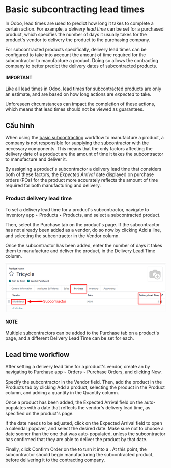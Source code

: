 # Basic subcontracting lead times

In Odoo, lead times are used to predict how long it takes to complete a certain action. For example,
a *delivery lead time* can be set for a purchased product, which specifies the number of days it
usually takes for the product's vendor to delivery the product to the purchasing company.

For subcontracted products specifically, delivery lead times can be configured to take into account
the amount of time required for the subcontractor to manufacture a product. Doing so allows the
contracting company to better predict the delivery dates of subcontracted products.

#### IMPORTANT
Like all lead times in Odoo, lead times for subcontracted products are only an estimate, and are
based on how long actions are *expected* to take.

Unforeseen circumstances can impact the completion of these actions, which means that lead times
should not be viewed as guarantees.

## Cấu hình

When using the [basic subcontracting](subcontracting_basic.md) workflow to manufacture a product,
a company is not responsible for supplying the subcontractor with the necessary components. This
means that the only factors affecting the delivery date of a product are the amount of time it takes
the subcontractor to manufacture and deliver it.

By assigning a product's subcontractor a delivery lead time that considers both of these factors,
the *Expected Arrival* date displayed on purchase orders (POs) for the product more accurately
reflects the amount of time required for both manufacturing and delivery.

### Product delivery lead time

To set a delivery lead time for a product's subcontractor, navigate to Inventory app
‣ Products ‣ Products, and select a subcontracted product.

Then, select the Purchase tab on the product's page. If the subcontractor has not
already been added as a vendor, do so now by clicking Add a line, and selecting the
subcontractor in the Vendor column.

Once the subcontractor has been added, enter the number of days it takes them to manufacture and
deliver the product, in the Delivery Lead Time column.

![The Delivery Lead Time field for a subcontractor, on the Purchase tab of a product page.](basic_subcontracting_lead_times/delivery-lead-time.png)

#### NOTE
Multiple subcontractors can be added to the Purchase tab on a product's page, and a
different Delivery Lead Time can be set for each.

## Lead time workflow

After setting a delivery lead time for a product's vendor, create an  by navigating to
Purchase app ‣ Orders ‣ Purchase Orders, and clicking New.

Specify the subcontractor in the Vendor field. Then, add the product in the
Products tab by clicking Add a product, selecting the product in the
Product column, and adding a quantity in the Quantity column.

Once a product has been added, the Expected Arrival field on the  auto-populates
with a date that reflects the vendor's delivery lead time, as specified on the product's page.

If the date needs to be adjusted, click on the Expected Arrival field to open a calendar
popover, and select the desired date. Make sure not to choose a date sooner than the one that was
auto-populated, unless the subcontractor has confirmed that they are able to deliver the product by
that date.

Finally, click Confirm Order on the  to turn it into a . At this point, the
subcontractor should begin manufacturing the subcontracted product, before delivering it to the
contracting company.
